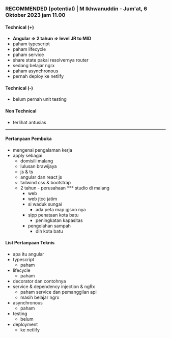 ### **RECOMMENDED (potential)** | M Ikhwanuddin - Jum'at, 6 Oktober 2023 jam 11.00

#### Technical (+) 

- **Angular => 2 tahun => level JR to MID**  
- paham typescript
- paham lifecycle
- paham service
- share state pakai resolvernya router
- sedang belajar ngrx
- paham asynchronous
- pernah deploy ke netlify

#### Technical (-)  

- belum pernah unit testing

#### Non Technical  

- terlihat antusias

---

#### Pertanyaan Pembuka

- mengenai pengalaman kerja  
- apply sebagai
	- domisili malang
	- lulusan brawijaya
	- js & ts
	- angular dan react js
	- tailwind css & bootstrap
	- 2 tahun - perusahaan *** studio di malang
		- web
		- web jtcc jatim
		- si waduk sungai
			- ada peta map gjson nya
		- sipp penataan kota batu
			- peningkatan kapasitas
		-  pengolahan sampah
			- dlh kota batu


#### List Pertanyaan Teknis

- apa itu angular
- typescript
	- paham
- lifecycle
	- paham
- decorator dan contohnya
- service & dependency injection & ngRx
	- paham service dan pemanggilan api
	- masih belajar ngrx
- asynchronous
	- paham
- testing
	- belum
- deployment
	-  ke netlify